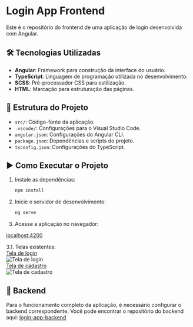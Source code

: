 # Login App Frontend

Este é o repositório do frontend de uma aplicação de login desenvolvida com Angular.

## 🛠 Tecnologias Utilizadas

- **Angular**: Framework para construção da interface do usuário.
- **TypeScript**: Linguagem de programação utilizada no desenvolvimento.
- **SCSS**: Pré-processador CSS para estilização.
- **HTML**: Marcação para estruturação das páginas.

## 📁 Estrutura do Projeto

- `src/`: Código-fonte da aplicação.
- `.vscode/`: Configurações para o Visual Studio Code.
- `angular.json`: Configurações do Angular CLI.
- `package.json`: Dependências e scripts do projeto.
- `tsconfig.json`: Configurações do TypeScript.

## ▶️ Como Executar o Projeto

1. Instale as dependências:

   ```bash
   npm install
   ```

2. Inicie o servidor de desenvolvimento:

   ```bash
   ng serve
   ```

3. Acesse a aplicação no navegador:

  <a href="http://localhost:4200/">localhost:4200</a>

  3.1. Telas existentes:
  <br>
    <a href="http://localhost:4200/login">Tela de login</a>
    <br>
    <img src="/assets/images/login-screen.png" alt="Tela de login"/>
    <br>
    <a href="http://localhost:4200/login">Tela de cadastro</a>
    <br>
    <img src="/assets/images/signup-screen.png" alt="Tela de cadastro"/>

  ## 🏢 Backend
  Para o funcionamento completo da aplicação, é necessário configurar o backend correspondente. Você pode encontrar o repositório do backend aqui:
  <a href="https://github.com/kauanrod/login-app-backend">login-app-backend</a>
  

